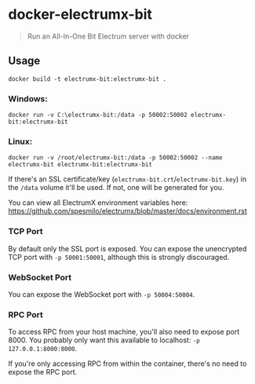 
# docker-electrumx-bit

> Run an All-In-One Bit Electrum server with docker

## Usage

```
docker build -t electrumx-bit:electrumx-bit .
```
### Windows:
```
docker run -v C:\electrumx-bit:/data -p 50002:50002 electrumx-bit:electrumx-bit
```
### Linux:
```
docker run -v /root/electrumx-bit:/data -p 50002:50002 --name electrumx-bit electrumx-bit:electrumx-bit
```
If there's an SSL certificate/key (`electrumx-bit.crt`/`electrumx-bit.key`) in the `/data` volume it'll be used. If not, one will be generated for you.

You can view all ElectrumX environment variables here: https://github.com/spesmilo/electrumx/blob/master/docs/environment.rst

### TCP Port

By default only the SSL port is exposed. You can expose the unencrypted TCP port with `-p 50001:50001`, although this is strongly discouraged.

### WebSocket Port

You can expose the WebSocket port with `-p 50004:50004`.

### RPC Port

To access RPC from your host machine, you'll also need to expose port 8000. You probably only want this available to localhost: `-p 127.0.0.1:8000:8000`.

If you're only accessing RPC from within the container, there's no need to expose the RPC port.
